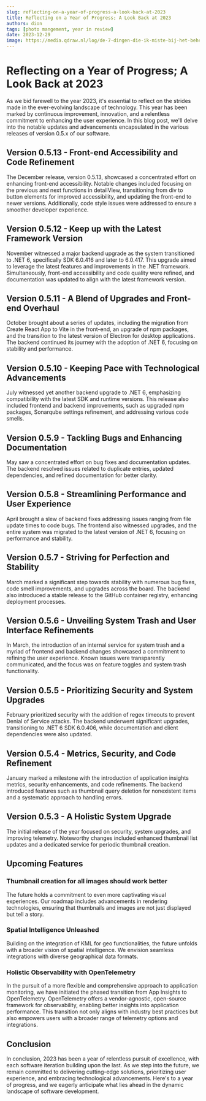 ```yaml
---
slug: reflecting-on-a-year-of-progress-a-look-back-at-2023
title: Reflecting on a Year of Progress; A Look Back at 2023
authors: dion
tags: [photo mangement, year in review]
date: 2023-12-29
image: https://media.qdraw.nl/log/de-7-dingen-die-ik-miste-bij-het-beheren-van-mijn-foto-collectie/1000/02_starsky_v052_kl1k.jpg
---
```


# Reflecting on a Year of Progress; A Look Back at 2023

As we bid farewell to the year 2023, it's essential to reflect on the strides made in the ever-evolving landscape 
of technology. This year has been marked by continuous improvement, innovation, 
and a relentless commitment to enhancing the user experience. 
In this blog post, we'll delve into the notable updates and advancements 
encapsulated in the various releases of version 0.5.x of our software.

## Version 0.5.13 - Front-end Accessibility and Code Refinement

The December release, version 0.5.13, showcased a concentrated effort on enhancing front-end accessibility.
Notable changes included focusing on the previous and next functions in detailView, 
transitioning from div to button elements for improved accessibility, and updating the front-end to newer versions. 
Additionally, code style issues were addressed to ensure a smoother developer experience.

## Version 0.5.12 - Keep up with the Latest Framework Version

November witnessed a major backend upgrade as the system transitioned to .NET 6, 
specifically SDK 6.0.416 and later to 6.0.417. 
This upgrade aimed to leverage the latest features and improvements in the .NET framework. Simultaneously,
front-end accessibility and code quality were refined, and documentation was updated to align
with the latest framework version.

## Version 0.5.11 - A Blend of Upgrades and Front-end Overhaul

October brought about a series of updates, including the migration from Create React App to Vite in the front-end,
an upgrade of npm packages, and the transition to the latest version of Electron for desktop applications. 
The backend continued its journey with the adoption of .NET 6, focusing on stability and performance.

## Version 0.5.10 - Keeping Pace with Technological Advancements

July witnessed yet another backend upgrade to .NET 6,
emphasizing compatibility with the latest SDK and runtime versions. 
This release also included frontend and backend improvements, such as upgraded npm packages, 
Sonarqube settings refinement, and addressing various code smells.

## Version 0.5.9 - Tackling Bugs and Enhancing Documentation

May saw a concentrated effort on bug fixes and documentation updates.
The backend resolved issues related to duplicate entries, updated dependencies, 
and refined documentation for better clarity.

## Version 0.5.8 - Streamlining Performance and User Experience

April brought a slew of backend fixes addressing issues ranging from file update times to code bugs. 
The frontend also witnessed upgrades, and the entire system was migrated to the latest version of .NET 6,
focusing on performance and stability.

## Version 0.5.7 - Striving for Perfection and Stability

March marked a significant step towards stability with numerous bug fixes, code smell improvements, 
and upgrades across the board. The backend also introduced a stable release to the GitHub container registry, enhancing deployment processes.

## Version 0.5.6 - Unveiling System Trash and User Interface Refinements

In March, the introduction of an internal service for system trash and a myriad of frontend and backend changes
showcased a commitment to refining the user experience. Known issues were transparently communicated, and the focus was on feature toggles and system trash functionality.

## Version 0.5.5 - Prioritizing Security and System Upgrades

February prioritized security with the addition of regex timeouts to prevent Denial of Service attacks. 
The backend underwent significant upgrades, transitioning to .NET 6 SDK 6.0.406, while documentation and client dependencies were also updated.

## Version 0.5.4 - Metrics, Security, and Code Refinement

January marked a milestone with the introduction of application insights metrics, security enhancements, 
and code refinements. The backend introduced features such as thumbnail query deletion for nonexistent items and a systematic approach to handling errors.

## Version 0.5.3 - A Holistic System Upgrade

The initial release of the year focused on security, system upgrades, and improving telemetry. 
Noteworthy changes included enhanced thumbnail list updates and a dedicated service for periodic thumbnail creation.


## Upcoming Features

### Thumbnail creation for all images should work better

The future holds a commitment to even more captivating visual experiences. 
Our roadmap includes advancements in rendering technologies, 
ensuring that thumbnails and images are not just displayed but tell a story.

### Spatial Intelligence Unleashed

Building on the integration of KML for geo functionalities, 
the future unfolds with a broader vision of spatial intelligence. 
We envision seamless integrations with diverse geographical data formats.

### Holistic Observability with OpenTelemetry

In the pursuit of a more flexible and comprehensive approach to application monitoring, 
we have initiated the phased transition from App Insights to OpenTelemetry. 
OpenTelemetry offers a vendor-agnostic, open-source framework for observability, 
enabling better insights into application performance. 
This transition not only aligns with industry best practices but also empowers 
users with a broader range of telemetry options and integrations.

## Conclusion

In conclusion, 2023 has been a year of relentless pursuit of excellence, 
with each software iteration building upon the last. As we step into the future, 
we remain committed to delivering cutting-edge solutions, prioritizing user experience, 
and embracing technological advancements. Here's to a year of progress, and we eagerly anticipate 
what lies ahead in the dynamic landscape of software development.